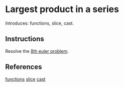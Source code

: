 # Largest product in a series

Introduces: functions, slice, cast.

## Instructions

Resolve the [8th euler problem](https://projecteuler.net/problem=8).

## References
[functions](https://docs.python.org/3/tutorial/controlflow.html#defining-functions)
[slice](https://docs.python.org/3.1/library/stdtypes.html#sequence-types-str-bytes-bytearray-list-tuple-range)
[cast](https://docs.python.org/3.1/library/stdtypes.html#numeric-types-int-float-complex)
